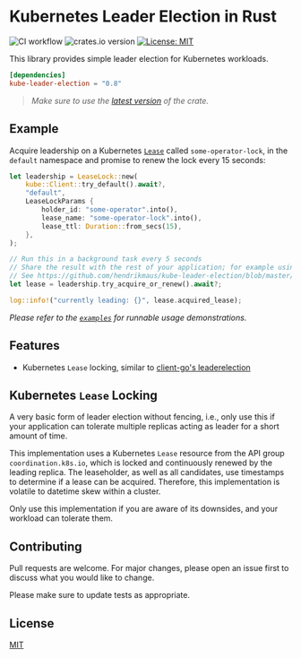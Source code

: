 # Kubernetes Leader Election in Rust

![CI workflow](https://github.com/hendrikmaus/kube-leader-election/actions/workflows/ci.yaml/badge.svg)
![crates.io version](https://img.shields.io/crates/v/kube-leader-election)
[![License: MIT](https://img.shields.io/badge/License-MIT-yellow.svg)](https://opensource.org/licenses/MIT)

This library provides simple leader election for Kubernetes workloads.

```toml
[dependencies]
kube-leader-election = "0.8"
```

> *Make sure to use the [latest version](https://crates.io/crates/kube-leader-election/versions) of the crate.*

## Example

Acquire leadership on a Kubernetes [`Lease`](https://kubernetes.io/docs/reference/kubernetes-api/cluster-resources/lease-v1/) called `some-operator-lock`, in the `default` namespace and promise to renew the lock every 15 seconds:

```rust
let leadership = LeaseLock::new(
    kube::Client::try_default().await?,
    "default",
    LeaseLockParams {
        holder_id: "some-operator".into(),
        lease_name: "some-operator-lock".into(),
        lease_ttl: Duration::from_secs(15),
    },
);

// Run this in a background task every 5 seconds
// Share the result with the rest of your application; for example using Arc<AtomicBool>
// See https://github.com/hendrikmaus/kube-leader-election/blob/master/examples/shared-lease.rs
let lease = leadership.try_acquire_or_renew().await?;

log::info!("currently leading: {}", lease.acquired_lease);
```

*Please refer to the [`examples`](https://github.com/hendrikmaus/kube-leader-election/tree/master/examples) for runnable usage demonstrations.*

## Features

- Kubernetes `Lease` locking, similar to [client-go's leaderelection](https://pkg.go.dev/k8s.io/client-go/tools/leaderelection)

## Kubernetes `Lease` Locking

A very basic form of leader election without fencing, i.e., only use this if your application can tolerate multiple replicas acting as leader for a short amount of time.

This implementation uses a Kubernetes `Lease` resource from the API group `coordination.k8s.io`, which is locked and continuously renewed by the leading replica. The leaseholder, as well as all candidates, use timestamps to determine if a lease can be acquired. Therefore, this implementation is volatile to datetime skew within a cluster.

Only use this implementation if you are aware of its downsides, and your workload can tolerate them.

## Contributing

Pull requests are welcome. For major changes, please open an issue first to discuss what you would like to change.

Please make sure to update tests as appropriate.

## License

[MIT](https://choosealicense.com/licenses/mit/)
